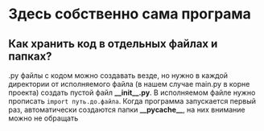 # Здесь собственно сама програма

## Как хранить код в отдельных файлах и папках?

.py файлы с кодом можно создавать везде, но нужно в каждой директории от исполняемого файла (в нашем случае main.py в корне проекта) создать пустой файл **\_\_init__.py**. В исполняемом файле нужно прописать `import путь.до.файла`. Когда программа запускается первый раз, автоматически создаются папки **\_\_pyсache__**, на них внимание можно не обращать
